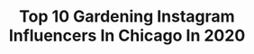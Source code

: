 ---
title: Top 10 Gardening Instagram Influencers In Chicago In 2020
description: >-
  Find top gardening Instagram influencers in Chicago in 2020. Most popular hashtags: #gardening #stayhome #happymothersday #mothersday.
platform: Instagram
profiles:
  - username: "midwestlivingmag"
    fullname: >-
      Midwest Living
    location: "United States"
    followers: 71615
    engagement: 100
    commentsToLikes: 0.014434
    id: ck0vxu3lh0qnj0i19gmrgya0f
    verified: false
    hashtags: "#springflowers, #popcorn, #friedrice, #americanspoon"
  - username: "mrs.arnoldsartroom"
    fullname: >-
      Jessie Arnold
    location: "United States"
    followers: 36845
    engagement: 236
    commentsToLikes: 0.053203
    id: ck8tcn1l4zzct0j78lnsa3kj5
    verified: false
    hashtags: "#doodlegram, #targetteacher, #chicagoartists, #earthday"
  - username: "hmrdesigns"
    fullname: >-
      HMR Designs
    location: "United States"
    followers: 48837
    engagement: 148
    commentsToLikes: 0.020249
    id: ck0vz2eaj6y0u0i19l7cfn675
    verified: false
    hashtags: "#wood, #home, #scentedcandles, #ballroom"
  - username: "makeitinstead"
    fullname: >-
      Andrea Williams
    location: "United States"
    followers: 6049
    engagement: 2931
    commentsToLikes: 0.028290
    id: ck0vzixk99c250i19m1247sii
    verified: false
    hashtags: "#blackcats, #fosterkittens, #harvest, #cutestcat"
  - username: "anettemarweld"
    fullname: >-
      A N E T T E   M A R W E L D
    location: "United States"
    followers: 5558
    engagement: 461
    commentsToLikes: 0.032766
    id: ck0vzusw1b05t0i19cz9e5uxo
    verified: false
    hashtags: "#contemplation, #roses, #nature, #pacificocean"
  - username: "mmbilal"
    fullname: >-
      Malika Bilal
    location: "United States"
    followers: 9181
    engagement: 532
    commentsToLikes: 0.056851
    id: ck0vwgtsoto1k0i19ga92ph66
    verified: true
    hashtags: "#mombasa, #blackfamily, #southside, #marble"
  - username: "meredithkoop"
    fullname: >-
      Meredith Koop
    location: "United States"
    followers: 28225
    engagement: 251
    commentsToLikes: 0.078042
    id: ck5bvnc9uk05s0i11d1b7kqud
    verified: true
    hashtags: "#dazed, #sustainable, #recovery, #staystrong"
  - username: "ericacobb"
    fullname: >-
      Erica Cobb
    location: "United States"
    followers: 61864
    engagement: 153
    commentsToLikes: 0.075862
    id: ck6u6iblrfra90j711w7sgkdi
    verified: true
    hashtags: "#monday, #flattenthecurve, #jasonunleashed, #talk"
  - username: "chefresha"
    fullname: >-
      Chef Resha | carnaldish.com
    location: "United States"
    followers: 95855
    engagement: 618
    commentsToLikes: 0.035975
    id: ck6ubzn1ocmg60j71ihc1agnf
    verified: true
    hashtags: "#interiordecor, #ribeye, #macandcheese, #livingroom"
  - username: "sltrib"
    fullname: >-
      The Salt Lake Tribune
    location: "United States"
    followers: 18393
    engagement: 212
    commentsToLikes: 0.017468
    id: ck6uh2ulw6nvd0j71i1593851
    verified: false
    hashtags: "#utaharts, #worship, #lighttheriot, #brycecanyon"
---